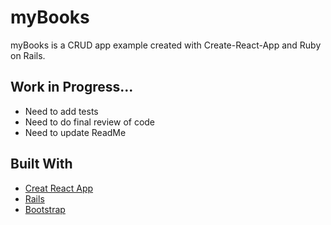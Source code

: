 # myBooks

myBooks is a CRUD app example created with Create-React-App and Ruby on Rails.

## Work in Progress...

* Need to add tests
* Need to do final review of code
* Need to update ReadMe

## Built With

* [Creat React App](https://github.com/facebookincubator/create-react-app)
* [Rails](https://github.com/rails/rails)
* [Bootstrap](https://github.com/twbs/bootstrap)
